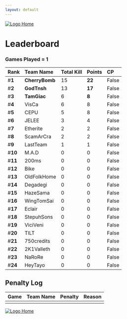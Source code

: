 ```yaml
---
layout: default
---
```


[ ![Logo](https://kanziebub.github.io/ProjectSEA/assets/images/bullet_rev.png) Home](https://kanziebub.github.io/ProjectSEA/)

# **Leaderboard**

### Games Played = 1

|  Rank  | Team Name             | Total Kill | **Points** | CP |
|:-------|:----------------------|:-----------|:-----------|:---|
| #**1** | **CherryBomb** | 15 | **22** | False | 
| #**2** | **GodTnsh** | 13 | **17** | False | 
| #**3** | **TamGiac** | 6 | **8** | False | 
| #**4** | VisCa | 6 | 8 | False | 
| #**5** | CEPU | 5 | 8 | False | 
| #**6** | JELEE | 3 | 4 | False | 
| #**7** | Etherite | 2 | 2 | False | 
| #**8** | ScamArCra | 2 | 2 | False | 
| #**9** | LastTeam | 1 | 1 | False | 
| #**10** | M.A.D | 0 | 0 | False | 
| #**11** | 200ms | 0 | 0 | False | 
| #**12** | Bike | 0 | 0 | False | 
| #**13** | OldFolkHome | 0 | 0 | False | 
| #**14** | Degadegi | 0 | 0 | False | 
| #**15** | HazeSama | 0 | 0 | False | 
| #**16** | WingTomSai | 0 | 0 | False | 
| #**17** | Eclair | 0 | 0 | False | 
| #**18** | StepuhSons | 0 | 0 | False | 
| #**19** | ViciVeni | 0 | 0 | False | 
| #**20** | TILT | 0 | 0 | False | 
| #**21** | 750credits | 0 | 0 | False | 
| #**22** | 2K1Valleth | 0 | 0 | False | 
| #**23** | NaRoRe | 0 | 0 | False | 
| #**24** | HeyTayo | 0 | 0 | False | 
 

## Penalty Log 

|  Game  | Team Name | Penalty | Reason                |
|:-------|:----------|:--------|:----------------------| 
|  |  |  |  | 


[ ![Logo](https://kanziebub.github.io/ProjectSEA/assets/images/bullet_rev.png) Home](https://kanziebub.github.io/ProjectSEA/)

